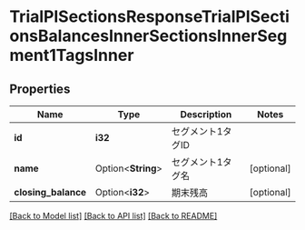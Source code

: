 # TrialPlSectionsResponseTrialPlSectionsBalancesInnerSectionsInnerSegment1TagsInner

## Properties

Name | Type | Description | Notes
------------ | ------------- | ------------- | -------------
**id** | **i32** | セグメント1タグID | 
**name** | Option<**String**> | セグメント1タグ名 | [optional]
**closing_balance** | Option<**i32**> | 期末残高 | [optional]

[[Back to Model list]](../README.md#documentation-for-models) [[Back to API list]](../README.md#documentation-for-api-endpoints) [[Back to README]](../README.md)


